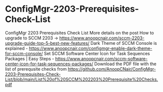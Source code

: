 # ConfigMgr-2203-Prerequisites-Check-List
ConfigMgr 2203 Prerequisites Check List
More details on the post How to upgrade to SCCM 2203 -> https://www.anoopcnair.com/sccm-2203-upgrade-guide-top-5-best-new-features/
Dark Theme of SCCM Console is explained - https://www.anoopcnair.com/configmgr-enable-dark-theme-for-sccm-console/
Set SCCM Software Center Icon for Task Sequences Packages | Easy Steps - https://www.anoopcnair.com/sccm-software-center-icon-for-task-sequences-packages/
Download the PDF file with the list of prerequsite checks from https://github.com/AnoopCNair/ConfigMgr-2203-Prerequisites-Check-List/blob/main/List%20of%20SCCM%202203%20Prerequisite%20Checks.pdf
